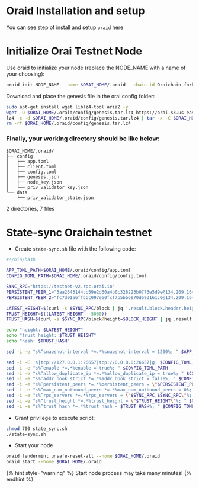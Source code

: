 # Oraid Installation and setup

You can see step of install and setup `oraid` [here](../testnet/become-full-node-testnet-from-source.md)


# Initialize Orai Testnet Node

Use oraid to initialize your node (replace the NODE_NAME with a name of your choosing):

```bash
oraid init NODE_NAME --home $ORAI_HOME/.oraid --chain-id Oraichain-fork
```

<!-- TODO: // need to export genesis.json file of testnet -->
Download and place the genesis file in the orai config folder:
```bash
sudo apt-get install wget liblz4-tool aria2 -y
wget -O $ORAI_HOME/.oraid/config/genesis.tar.lz4 https://orai.s3.us-east-2.amazonaws.com/testnet/genesis.tar.lz4
lz4 -c -d $ORAI_HOME/.oraid/config/genesis.tar.lz4 | tar -x -C $ORAI_HOME/.oraid/config/
rm -rf $ORAI_HOME/.oraid/config/genesis.tar.lz4 
```

### Finally, your working directory should be like below:
```
$ORAI_HOME/.oraid/
├── config
│   ├── app.toml
│   ├── client.toml
│   ├── config.toml
│   ├── genesis.json
│   ├── node_key.json
│   └── priv_validator_key.json
└── data
    └── priv_validator_state.json
```
2 directories, 7 files

# State-sync Oraichain testnet
* Create `state-sync.sh` file with the following code:
```bash
#!/bin/bash

APP_TOML_PATH=$ORAI_HOME/.oraid/config/app.toml
CONFIG_TOML_PATH=$ORAI_HOME/.oraid/config/config.toml

SYNC_RPC="https://testnet-v2.rpc.orai.io"
PERSISTENT_PEER_1="3aa2643144cc59e2d60a4b0c328223b0773e5d9e@134.209.164.196:26656"
PERSISTENT_PEER_2="fc7d01a6ffbbc097e60fcf7b5bb6970d693161c0@134.209.164.196:26666"

LATEST_HEIGHT=$(curl -s $SYNC_RPC/block | jq '.result.block.header.height | tonumber')
TRUST_HEIGHT=$((LATEST_HEIGHT - 5000))
TRUST_HASH=$(curl -s $SYNC_RPC/block?height=$BLOCK_HEIGHT | jq .result.block_id.hash)

echo "height: $LATEST_HEIGHT"
echo "trust height: $TRUST_HEIGHT"
echo "hash: $TRUST_HASH"

sed -i -e "s%^snapshot-interval *=.*%snapshot-interval = 1200%; " $APP_TOML_PATH

sed -i -E 's|tcp://127.0.0.1:26657|tcp://0.0.0.0:26657|g' $CONFIG_TOML_PATH
sed -i -e "s%^enable *=.*%enable = true%; " $CONFIG_TOML_PATH
sed -i -e "s%^allow_duplicate_ip *=.*%allow_duplicate_ip = true%; " $CONFIG_TOML_PATH
sed -i -e "s%^addr_book_strict *=.*%addr_book_strict = false%; " $CONFIG_TOML_PATH
sed -i -e "s%^persistent_peers *=.*%persistent_peers = \"$PERSISTENT_PEER_1,$PERSISTENT_PEER_2\"%; " $CONFIG_TOML_PATH
sed -i -e "s%^max_num_outbound_peers *=.*%max_num_outbound_peers = 0%; " $CONFIG_TOML_PATH
sed -i -e "s%^rpc_servers *=.*%rpc_servers = \"$SYNC_RPC,$SYNC_RPC\"%; " $CONFIG_TOML_PATH
sed -i -e "s%^trust_height *=.*%trust_height = \"$TRUST_HEIGHT\"%; " $CONFIG_TOML_PATH
sed -i -e "s%^trust_hash *=.*%trust_hash = $TRUST_HASH%; " $CONFIG_TOML_PATH
```

* Grant privilege to execute script:
```bash
chmod 700 state_sync.sh
./state-sync.sh
```

* Start your node
```bash
oraid tendermint unsafe-reset-all --home $ORAI_HOME/.oraid
oraid start --home $ORAI_HOME/.oraid
```
{% hint style="warning" %}
Start node process may take many minutes!
{% endhint %}
